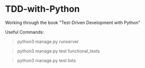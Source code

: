 # TDD-with-Python
Working through the book "Test-Driven Development with Python"

Useful Commands:

> python3 manage.py runserver

> python3 manage.py test functional_tests

> python3 manage.py test lists
